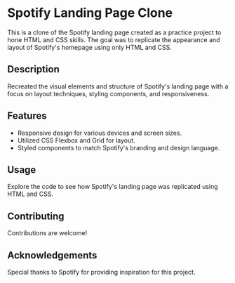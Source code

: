 # Spotify Landing Page Clone

This is a clone of the Spotify landing page created as a practice project to hone HTML and CSS skills. The goal was to replicate the appearance and layout of Spotify's homepage using only HTML and CSS.

## Description

Recreated the visual elements and structure of Spotify's landing page with a focus on layout techniques, styling components, and responsiveness.

## Features

- Responsive design for various devices and screen sizes.
- Utilized CSS Flexbox and Grid for layout.
- Styled components to match Spotify's branding and design language.

## Usage

Explore the code to see how Spotify's landing page was replicated using HTML and CSS.

## Contributing

Contributions are welcome!

## Acknowledgements

Special thanks to Spotify for providing inspiration for this project.

